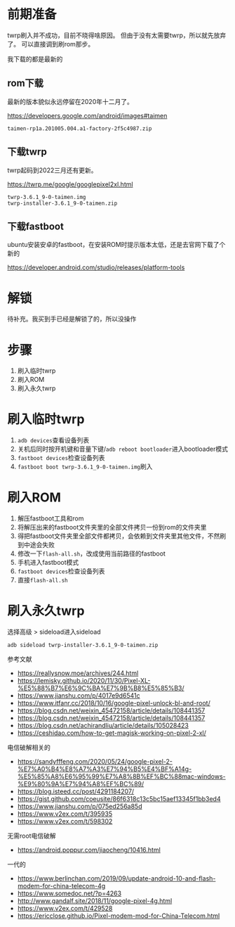 # 前期准备

twrp刷入并不成功，目前不晓得啥原因。 但由于没有太需要twrp，所以就先放弃了。 可以直接调到刷rom那步。

我下载的都是最新的

## rom下载

最新的版本貌似永远停留在2020年十二月了。

https://developers.google.com/android/images#taimen

```
taimen-rp1a.201005.004.a1-factory-2f5c4987.zip
```

## 下载twrp

twrp起码到2022三月还有更新。

https://twrp.me/google/googlepixel2xl.html

```
twrp-3.6.1_9-0-taimen.img
twrp-installer-3.6.1_9-0-taimen.zip
```

## 下载fastboot

ubuntu安装安卓的fastboot，在安装ROM时提示版本太低，还是去官网下载了个新的

https://developer.android.com/studio/releases/platform-tools

# 解锁

待补充。我买到手已经是解锁了的，所以没操作

# 步骤

1. 刷入临时twrp
2. 刷入ROM
3. 刷入永久twrp

# 刷入临时twrp

1. `adb devices`查看设备列表
2. 关机后同时按开机键和音量下键/`adb reboot bootloader`进入bootloader模式
3. `fastboot devices`检查设备列表
4. `fastboot boot twrp-3.6.1_9-0-taimen.img`刷入

# 刷入ROM

1. 解压fastboot工具和rom
2. 将解压出来的fastboot文件夹里的全部文件拷贝一份到rom的文件夹里
3. 得把fastboot文件夹里全部文件都拷贝，会依赖到文件夹里其他文件，不然刷到中途会失败
4. 修改一下`flash-all.sh`，改成使用当前路径的fastboot
5. 手机进入fastboot模式
6. `fastboot devices`检查设备列表
7. 直接`flash-all.sh`

# 刷入永久twrp

选择高级 > sideload进入sideload

```
adb sideload twrp-installer-3.6.1_9-0-taimen.zip
```

参考文献

+ https://reallysnow.moe/archives/244.html
+ https://lemisky.github.io/2020/11/30/Pixel-XL-%E5%88%B7%E6%9C%BA%E7%9B%B8%E5%85%B3/
+ https://www.jianshu.com/p/4017e9d6541c
+ https://www.itfanr.cc/2018/10/16/google-pixel-unlock-bl-and-root/
+ https://blog.csdn.net/weixin_45472158/article/details/108441357
+ https://blog.csdn.net/weixin_45472158/article/details/108441357
+ https://blog.csdn.net/achirandliu/article/details/105028423
+ https://ceshidao.com/how-to-get-magisk-working-on-pixel-2-xl/

电信破解相关的

+ https://sandyfffeng.com/2020/05/24/google-pixel-2-%E7%A0%B4%E8%A7%A3%E7%94%B5%E4%BF%A14g-%E5%85%A8%E6%95%99%E7%A8%8B%EF%BC%88mac-windows-%E9%80%9A%E7%94%A8%EF%BC%89/
+ https://blog.isteed.cc/post/4291184207/
+ https://gist.github.com/coeusite/86f6318c13c5bc15aef13345f1bb3ed4
+ https://www.jianshu.com/p/075ed256a85d
+ https://www.v2ex.com/t/395935
+ https://www.v2ex.com/t/598302

无需root电信破解

+ https://android.poppur.com/jiaocheng/10416.html

一代的

+ https://www.berlinchan.com/2019/09/update-android-10-and-flash-modem-for-china-telecom-4g
+ https://www.somedoc.net/?p=4263
+ http://www.gandalf.site/2018/11/google-pixel-4g.html
+ https://www.v2ex.com/t/429528
+ https://ericclose.github.io/Pixel-modem-mod-for-China-Telecom.html
